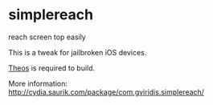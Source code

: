 # simplereach
reach screen top easily

This is a tweak for jailbroken iOS devices.

[Theos](http://iphonedevwiki.net/index.php/Theos/Setup) is required to build.

More information: http://cydia.saurik.com/package/com.gviridis.simplereach/